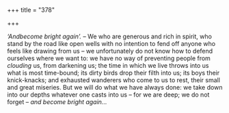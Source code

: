 +++
title = "378"

+++

*‘Andbecome bright again’.* – We who are generous and rich in spirit, who stand by the road like open wells with no intention to fend off anyone who feels like drawing from us – we unfortunately do not know how to defend ourselves where we want to: we have no way of preventing people from *clouding* us, from darkening us; the time in which we live throws into us what is most time-bound; its dirty birds drop their filth into us; its boys their knick-knacks; and exhausted wanderers who come to us to rest, their small and great miseries. But we will do what we have always done: we take down into our depths whatever one casts into us – for we are deep; we do not forget – *and become bright again...*


